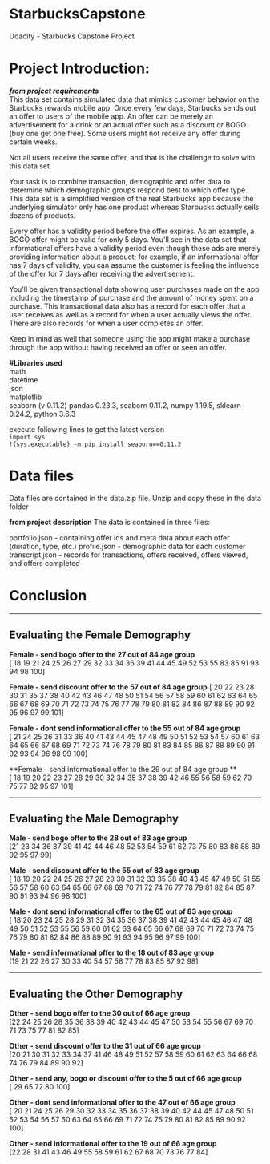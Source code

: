 # StarbucksCapstone
Udacity - Starbucks Capstone Project

# Project Introduction:  
  
**_from project requirements_**  
This data set contains simulated data that mimics customer behavior on the Starbucks rewards mobile app. Once every few days, Starbucks sends out an offer to users of the mobile app. An offer can be merely an advertisement for a drink or an actual offer such as a discount or BOGO (buy one get one free). Some users might not receive any offer during certain weeks.

Not all users receive the same offer, and that is the challenge to solve with this data set.

Your task is to combine transaction, demographic and offer data to determine which demographic groups respond best to which offer type. This data set is a simplified version of the real Starbucks app because the underlying simulator only has one product whereas Starbucks actually sells dozens of products.

Every offer has a validity period before the offer expires. As an example, a BOGO offer might be valid for only 5 days. You'll see in the data set that informational offers have a validity period even though these ads are merely providing information about a product; for example, if an informational offer has 7 days of validity, you can assume the customer is feeling the influence of the offer for 7 days after receiving the advertisement.

You'll be given transactional data showing user purchases made on the app including the timestamp of purchase and the amount of money spent on a purchase. This transactional data also has a record for each offer that a user receives as well as a record for when a user actually views the offer. There are also records for when a user completes an offer.

Keep in mind as well that someone using the app might make a purchase through the app without having received an offer or seen an offer.  

**#Libraries used**  
math  
datetime  
json  
matplotlib  
seaborn (v 0.11.2) 
pandas 0.23.3, 
seaborn 0.11.2, 
numpy 1.19.5, 
sklearn 0.24.2, 
python 3.6.3

execute following lines to get the latest version  
`import sys`  
`!{sys.executable} -m pip install seaborn==0.11.2`  

# Data files
Data files are contained in the data.zip file. Unzip and copy these in the data folder

**from project description**
The data is contained in three files:

portfolio.json - containing offer ids and meta data about each offer (duration, type, etc.)
profile.json - demographic data for each customer
transcript.json - records for transactions, offers received, offers viewed, and offers completed


# Conclusion  
------------------------------------------
Evaluating the Female Demography
------------------------------------------

**Female - send bogo offer to the 27 out of 84 age group**   
 [ 18  19  21  24  25  26  27  29  32  33  34  36  39  41  44  45  49  52  53  55  83  85  91  93  94  98 100]   
 
**Female - send discount offer to the 57 out of 84 age group** 
 [ 20  22  23  28  30  31  35  37  38  40  42  43  46  47  48  50  51  54  56  57  58  59  60  61  62  63  64  65  66  67  68  69  70  71  72  73
   74  75  76  77  78  79  80  81  82  84  86  87  88  89  90  92  95  96  97  99 101] 
 
**Female - dont send informational offer to the 55 out of 84 age group**   
 [ 21  24  25  26  31  33  36  40  41  43  44  45  47  48  49  50  51  52  53  54  57  60  61  63  64  65  66  67  68  69  71  72  73  74  76  78
  79  80  81  83  84  85  86  87  88  89  90  91  92  93  94  96  98  99 100] 
 
**Female - send informational offer  to the 29 out of 84 age group **  
 [ 18  19  20  22  23  27  28  29  30  32  34  35  37  38  39  42  46  55  56  58  59  62  70  75  77  82  95  97 101] 
 
------------------------------------------
Evaluating the Male Demography
------------------------------------------

**Male - send bogo offer to the 28 out of 83 age group**   
 [21 23 34 36 37 39 41 42 44 46 48 52 53 54 59 61 62 73 75 80 83 86 88 89
 92 95 97 99] 
 
**Male - send discount offer to the 55 out of 83 age group**   
 [ 18  19  20  22  24  25  26  27  28  29  30  31  32  33  35  38  40  43
  45  47  49  50  51  55  56  57  58  60  63  64  65  66  67  68  69  70
  71  72  74  76  77  78  79  81  82  84  85  87  90  91  93  94  96  98
 100] 
 
**Male - dont send informational offer to the 65 out of 83 age group**   
 [ 18  20  23  24  25  28  29  31  32  34  35  36  37  38  39  41  42  43
  44  45  46  47  48  49  50  51  52  53  55  56  59  60  61  62  63  64
  65  66  67  68  69  70  71  72  73  74  75  76  79  80  81  82  84  86
  88  89  90  91  93  94  95  96  97  99 100] 
 
**Male - send informational offer  to the 18 out of 83 age group**   
 [19 21 22 26 27 30 33 40 54 57 58 77 78 83 85 87 92 98] 
 
------------------------------------------
Evaluating the Other Demography
------------------------------------------

**Other - send bogo offer to the 30 out of 66 age group**   
 [22 24 25 26 28 35 36 38 39 40 42 43 44 45 47 50 53 54 55 56 67 69 70 71
 73 75 77 81 82 85] 
 
**Other - send discount offer to the 31 out of 66 age group**  
 [20 21 30 31 32 33 34 37 41 46 48 49 51 52 57 58 59 60 61 62 63 64 66 68
 74 76 79 84 89 90 92] 
 
**Other - send any, bogo or discount offer to the 5 out of 66 age group**  
 [ 29  65  72  80 100] 
 
**Other - dont send informational offer to the 47 out of 66 age group**  
 [ 20  21  24  25  26  29  30  32  33  34  35  36  37  38  39  40  42  44
  45  47  48  50  51  52  53  54  56  57  60  63  64  65  66  69  71  72
  74  75  79  80  81  82  85  89  90  92 100] 
 
**Other - send informational offer  to the 19 out of 66 age group**   
 [22 28 31 41 43 46 49 55 58 59 61 62 67 68 70 73 76 77 84] 
